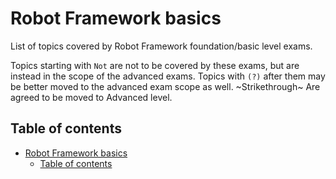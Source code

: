 # Robot Framework basics

List of topics covered by Robot Framework foundation/basic level exams.

Topics starting with `Not` are not to be covered by these exams, but are
instead in the scope of the advanced exams. Topics with `(?)` after them
may be better moved to the advanced exam scope as well. ~Strikethrough~ Are agreed
to be moved to Advanced level.

## Table of contents
- [Robot Framework basics](#robot-framework-basics)
  - [Table of contents](#table-of-contents)
